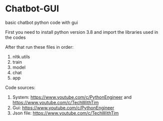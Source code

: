 # Chatbot-GUI
basic chatbot python code with gui


First you need to install python version 3.8 and import the libraries used in the codes

After that run these files in order:
1. nltk.utils
2. train
3. model
4. chat
5. app



Code sources:
1. System: https://www.youtube.com/c/PythonEngineer and https://www.youtube.com/c/TechWithTim
2. Gui: https://www.youtube.com/c/PythonEngineer
3. Json file: https://www.youtube.com/c/TechWithTim
